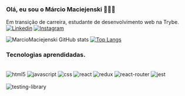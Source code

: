 ### Olá, eu sou o Márcio Maciejenski 🧑🏻‍💻
Em transição de carreira, estudante de desenvolvimento web na Trybe.
[![Linkedin](https://img.shields.io/badge/LinkedIn-0077B5?style=for-the-badge&logo=linkedin&logoColor=white)](https://www.linkedin.com/in/marcio-maciejenski/)
[![Instagram](https://img.shields.io/badge/Instagram-E4405F?style=for-the-badge&logo=instagram&logoColor=white)](https://www.instagram.com/marciomaciejenski/)

![MarcioMaciejenski GitHub stats](https://github-readme-stats.vercel.app/api?username=MarcioMaciejenski&show_icons=true&theme=dark)
[![Top Langs](https://github-readme-stats.vercel.app/api/top-langs/?username=MarcioMaciejenski&langs_count=8)](https://github.com/anuraghazra/github-readme-stats)

### Tecnologias aprendidadas.
<div><br/>
  <img align="center" alt="html5" src="https://img.shields.io/badge/HTML5-E34F26?style=for-the-badge&logo=html5&logoColor=white" />
  <img align="center" alt="javascript" src="https://img.shields.io/badge/JavaScript-323330?style=for-the-badge&logo=javascript&logoColor=F7DF1E" />
  <img align="center" alt="css" src="https://img.shields.io/badge/CSS-239120?&style=for-the-badge&logo=css3&logoColor=white" />
  <img align="center" alt="react" src="https://img.shields.io/badge/React-20232A?style=for-the-badge&logo=react&logoColor=61DAFB" />
  <img align="center" alt="redux" src="https://img.shields.io/badge/Redux-593D88?style=for-the-badge&logo=redux&logoColor=white" />
  <img align="center" alt="react-router" src="https://img.shields.io/badge/React_Router-CA4245?style=for-the-badge&logo=react-router&logoColor=white" />
  <img align="center" alt="jest" src="https://img.shields.io/badge/Jest-323330?style=for-the-badge&logo=Jest&logoColor=white" />
  </br>
  </br>
  <img align="center" alt="testing-library" src="https://img.shields.io/badge/testing%20library-323330?style=for-the-badge&logo=testing-library&logoColor=red" />
</div>

